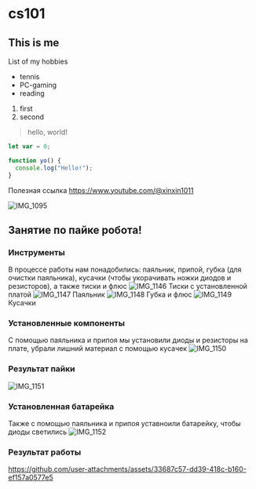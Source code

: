 # cs101
## This is me
List of my hobbies
* tennis
* PC-gaming
* reading
1. first
2. second
> hello, world!
```javascript
let var = 0;

function yo() {
  console.log("Hello!");
}
```

Полезная ссылка
https://www.youtube.com/@xinxin1011

![IMG_1095](https://github.com/user-attachments/assets/2940ca6a-08b6-4191-8943-692259fb9e67)

## Занятие по пайке робота!
### Инструменты
В процессе работы нам понадобились: паяльник, припой, губка (для очистки паяльника), кусачки (чтобы укорачивать ножки диодов и резисторов), а также тиски и флюс
![IMG_1146](https://github.com/user-attachments/assets/9be730c8-5ff6-46bd-af29-8acb1d884321)
Тиски с установленной платой
![IMG_1147](https://github.com/user-attachments/assets/c24ed9a7-7a3d-43f4-89b7-739a6b9aa1fb)
Паяльник
![IMG_1148](https://github.com/user-attachments/assets/e5007f85-bbf6-49e4-b353-501bcdef64b4)
Губка и флюс
![IMG_1149](https://github.com/user-attachments/assets/f604479e-00b7-4a80-9708-8e331499ff80)
Кусачки
### Установленные компоненты
С помощью паяльника и припоя мы установили диоды и резисторы на плате, убрали лишний материал с помощью кусачек
![IMG_1150](https://github.com/user-attachments/assets/30b3f479-6138-4fb0-b6b1-e240f5703c2b)
### Результат пайки
![IMG_1151](https://github.com/user-attachments/assets/bf4ed39a-6ae9-41a5-846e-4aac3f9f1bf1)
### Установленная батарейка
Также с помощью паяльника и припоя уставноили батарейку, чтобы диоды светились
![IMG_1152](https://github.com/user-attachments/assets/43d52c8d-d206-4a5e-bf6c-09475f9f74fe)
### Результат работы
https://github.com/user-attachments/assets/33687c57-dd39-418c-b160-ef157a0577e5

